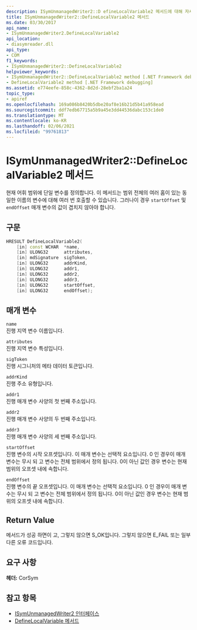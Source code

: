 ```yaml
---
description: ISymUnmanagedWriter2::D efineLocalVariable2 메서드에 대해 자세히 알아보세요.
title: ISymUnmanagedWriter2::DefineLocalVariable2 메서드
ms.date: 03/30/2017
api_name:
- ISymUnmanagedWriter2.DefineLocalVariable2
api_location:
- diasymreader.dll
api_type:
- COM
f1_keywords:
- ISymUnmanagedWriter2::DefineLocalVariable2
helpviewer_keywords:
- ISymUnmanagedWriter2::DefineLocalVariable2 method [.NET Framework debugging]
- DefineLocalVariable2 method [.NET Framework debugging]
ms.assetid: e774eefe-858c-4362-8d2d-28ebf2ba1a24
topic_type:
- apiref
ms.openlocfilehash: 169a086b8420b5dbe20af8e16b21d5b41a958ead
ms.sourcegitcommit: ddf7edb67715a5b9a45e3dd44536dabc153c1de0
ms.translationtype: MT
ms.contentlocale: ko-KR
ms.lasthandoff: 02/06/2021
ms.locfileid: "99761813"
---
```

# <a name="isymunmanagedwriter2definelocalvariable2-method"></a>ISymUnmanagedWriter2::DefineLocalVariable2 메서드

현재 어휘 범위에 단일 변수를 정의합니다. 이 메서드는 범위 전체의 여러 홈이 있는 동일한 이름의 변수에 대해 여러 번 호출할 수 있습니다. 그러나이 경우 `startOffset` 및 `endOffset` 매개 변수의 값이 겹치지 않아야 합니다.  
  
## <a name="syntax"></a>구문  
  
```cpp  
HRESULT DefineLocalVariable2(  
    [in] const WCHAR  *name,  
    [in] ULONG32      attributes,  
    [in] mdSignature  sigToken,  
    [in] ULONG32      addrKind,  
    [in] ULONG32      addr1,  
    [in] ULONG32      addr2,  
    [in] ULONG32      addr3,  
    [in] ULONG32      startOffset,  
    [in] ULONG32      endOffset);  
```  
  
## <a name="parameters"></a>매개 변수  

 `name`  
 진행 지역 변수 이름입니다.  
  
 `attributes`  
 진행 지역 변수 특성입니다.  
  
 `sigToken`  
 진행 시그니처의 메타 데이터 토큰입니다.  
  
 `addrKind`  
 진행 주소 유형입니다.  
  
 `addr1`  
 진행 매개 변수 사양의 첫 번째 주소입니다.  
  
 `addr2`  
 진행 매개 변수 사양의 두 번째 주소입니다.  
  
 `addr3`  
 진행 매개 변수 사양의 세 번째 주소입니다.  
  
 `startOffset`  
 진행 변수의 시작 오프셋입니다. 이 매개 변수는 선택적 요소입니다. 0 인 경우이 매개 변수는 무시 되 고 변수는 전체 범위에서 정의 됩니다. 0이 아닌 값인 경우 변수는 현재 범위의 오프셋 내에 속합니다.  
  
 `endOffset`  
 진행 변수의 끝 오프셋입니다. 이 매개 변수는 선택적 요소입니다. 0 인 경우이 매개 변수는 무시 되 고 변수는 전체 범위에서 정의 됩니다. 0이 아닌 값인 경우 변수는 현재 범위의 오프셋 내에 속합니다.  
  
## <a name="return-value"></a>Return Value  

 메서드가 성공 하면이 고, 그렇지 않으면 S_OK입니다. 그렇지 않으면 E_FAIL 또는 일부 다른 오류 코드입니다.  
  
## <a name="requirements"></a>요구 사항  

 **헤더:** CorSym  
  
## <a name="see-also"></a>참고 항목

- [ISymUnmanagedWriter2 인터페이스](isymunmanagedwriter2-interface.md)
- [DefineLocalVariable 메서드](isymunmanagedwriter-definelocalvariable-method.md)
